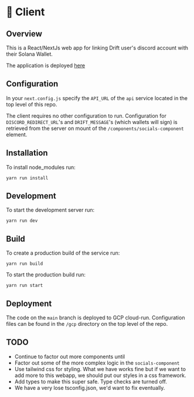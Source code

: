 # 🎨 Client

## Overview 

This is a React/NextJs web app for linking Drift user's discord account with their Solana Wallet.

The application is deployed [here](`https://client-4fpiw4senq-ue.a.run.app`)

## Configuration

In your `next.config.js` specify the `API_URL` of the `api` service located in the top level of this repo. 

The client requires no other configuration to run. Configuration for `DISCORD_REDIRECT_URL`'s and `DRIFT_MESSAGE`'s (which wallets will sign) is retrieved from the server on mount of the `/components/socials-component` element.

## Installation

To install node_modules run:

    yarn run install

## Development

To start the development server run: 

    yarn run dev

## Build

To create a production build of the service run: 

    yarn run build

To start the production build run:

    yarn run start

## Deployment

The code on the `main` branch is deployed to GCP cloud-run. Configuration files can be found in the `/gcp` directory on the top level of the repo.

## TODO

- Continue to factor out more components until
- Factor out some of the more complex logic in the `socials-component`
- Use tailwind css for styling. What we have works fine but if we want to add more to this webapp, we should put our styles in a css framework. 
- Add types to make this super safe. Type checks are turned off.
- We have a very lose tsconfig.json, we'd want to fix eventually.